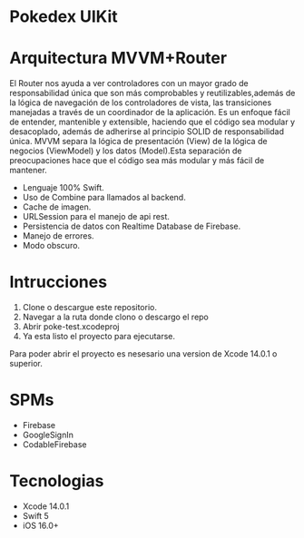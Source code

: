 # Pokedex UIKit

# Arquitectura MVVM+Router
El Router nos ayuda a ver controladores con un mayor grado de responsabilidad única que son más comprobables y reutilizables,además de la lógica de navegación de los controladores de vista, las transiciones manejadas a través de un coordinador de la aplicación.
Es un enfoque fácil de entender, mantenible y extensible, haciendo que el código sea modular y desacoplado, además de adherirse al principio SOLID de responsabilidad única.
MVVM separa la lógica de presentación (View) de la lógica de negocios (ViewModel) y los datos (Model).Esta separación de preocupaciones hace que el código sea más modular y más fácil de mantener. 

* Lenguaje 100% Swift.
* Uso de Combine para llamados al backend.
* Cache de imagen.
* URLSession para el manejo de api rest.
* Persistencia de datos con Realtime Database de Firebase.
* Manejo de errores.
* Modo obscuro.

# Intrucciones
1. Clone o descargue este repositorio.
2. Navegar a la ruta donde clono o descargo el repo
3. Abrir poke-test.xcodeproj
5. Ya esta listo el proyecto para ejecutarse.

Para poder abrir el proyecto es nesesario una version de Xcode 14.0.1 o superior.

# SPMs
* Firebase
* GoogleSignIn
* CodableFirebase

# Tecnologias
* Xcode 14.0.1
* Swift 5
* iOS 16.0+

